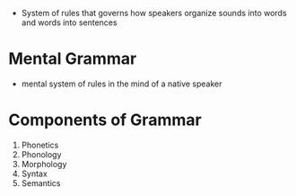 - System of rules that governs how speakers organize sounds into words and words into sentences
# Mental Grammar
- mental system of rules in the mind of a native speaker
# Components of Grammar
1. Phonetics
2. Phonology
3. Morphology
4. Syntax
5. Semantics